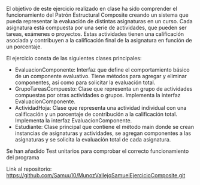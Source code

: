 El objetivo de este ejercicio realizado en clase ha sido comprender el funcionamiento del Patrón Estructural Composite creando un sistema que pueda representar la evaluación de distintas asignaturas en un curso. Cada asignatura está compuesta por una serie de actividades, que pueden ser tareas, exámenes o proyectos. Estas actividades tienen una calificación asociada y contribuyen a la calificación final de la asignatura en función de un porcentaje.

El ejercicio consta de las siguientes clases principales:
- EvaluacionComponente: Interfaz que define el comportamiento básico de un componente evaluativo. Tiene métodos para agregar y eliminar componentes, así como para solicitar la 
  evaluación total.
- GrupoTareasCompuesto: Clase que representa un grupo de actividades compuestas por otras actividades o grupos. Implementa la interfaz EvaluacionComponente.
- ActividadHoja: Clase que representa una actividad individual con una calificación y un porcentaje de contribución a la calificación total. Implementa la interfaz 
  EvaluacionComponente.
- Estudiante: Clase principal que contiene el método main donde se crean instancias de asignaturas y actividades, se agregan componentes a las asignaturas y se solicita la 
  evaluación total de cada asignatura.

Se han añadido Test unitarios para comprobar el correcto funcionamiento del programa


Link al repositorio: https://github.com/Samuu10/MunozVallejoSamuelEjercicioComposite.git
